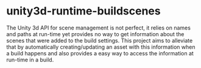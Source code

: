 # unity3d-runtime-buildscenes
The Unity 3d API for scene management is not perfect, it relies on names and paths at run-time yet provides no way to get information about the scenes that were added to the build settings. This project aims to alleviate that by automatically creating/updating an asset with this information when a build happens and also provides a easy way to access the information at run-time in a build.
